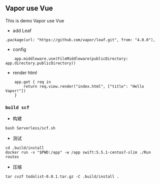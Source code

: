 ## Vapor use Vue 

This is demo Vapor use Vue

- add Leaf

```
.package(url: "https://github.com/vapor/leaf.git", from: "4.0.0"),
```
- config

```
    app.middleware.use(FileMiddleware(publicDirectory: app.directory.publicDirectory))

```
- render html

```
    app.get { req in
        return req.view.render("index.html", ["title": "Hello Vapor!"])
    }
```

### `build scf`

- 构建

```
bash Serverless/scf.sh
```
- 测试

```
cd .build/install
docker run -v "$PWD:/app" -w /app swift:5.5.1-centos7-slim ./Run routes
```
- 压缩

```
tar cvzf todolist-0.0.1.tar.gz -C .build/install .
```
